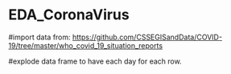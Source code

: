 # EDA_CoronaVirus

#import data from: https://github.com/CSSEGISandData/COVID-19/tree/master/who_covid_19_situation_reports

#explode data frame to have each day for each row.
